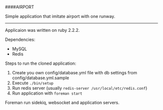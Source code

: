 ####AIRPORT

Simple application that imitate airport with one runway.

-----
Applicaion was written on ruby 2.2.2.

Dependencies:
  * MySQL
  * Redis

Steps to run the cloned application:
  1. Create you own config/database.yml file with db settings from config/database.yml.sample
  2. Execute `./bin/setup`
  3. Run redis server (usually `redis-server /usr/local/etc/redis.conf`)
  4. Run application with `foreman start`
  
Foreman run sidekiq, websocket and application servers.
